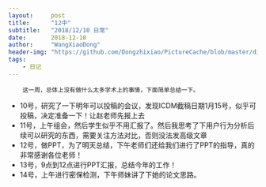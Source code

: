 ```yaml
---
layout:     post
title:      "12中"
subtitle:   "2018/12/10 日常"
date:       2018-12-10
author:     "WangXiaoDong"
header-img: "https://github.com/Dongzhixiao/PictureCache/blob/master/diaryPic/20181210.jpg?raw=true"
tags:
    - 日记
---
```



```
    这一周，总体上没有做什么太多学术上的事情，下面简单总结一下。
```

- 10号，研究了一下明年可以投稿的会议，发现ICDM截稿日期1月15号，似乎可投稿，决定准备一下！让赵老师先报上去
- 11号，上午组会，然后学生似乎不用汇报了。然后我思考了下用户行为分析后续可以研究的东西，需要关注方法对比，否则没法发高级文章
- 12号，做PPT，为了明天总结，下午老师们还给我们进行了PPT的指导，真的非常感谢各位老师！
- 13号，9点到12点进行PPT汇报，总结今年的工作！
- 14号，上午进行密保检测，下午师妹讲了下她的论文思路。


